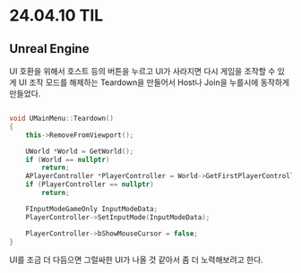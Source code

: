 # 24.04.10 TIL

## Unreal Engine

UI 호환을 위해서 호스트 등의 버튼을 누르고 UI가 사라지면 다시 게임을 조작할 수 있게 UI 조작 모드를 해제하는 Teardown을 만들어서 Host나 Join을 누를시에 동작하게 만들었다.

```C++

void UMainMenu::Teardown()
{
    this->RemoveFromViewport();

    UWorld *World = GetWorld();
    if (World == nullptr)
        return;
    APlayerController *PlayerController = World->GetFirstPlayerController();
    if (PlayerController == nullptr)
        return;

    FInputModeGameOnly InputModeData;
    PlayerController->SetInputMode(InputModeData);

    PlayerController->bShowMouseCursor = false;
}
```

UI를 조금 더 다듬으면 그럴싸한 UI가 나올 것 같아서 좀 더 노력해보려고 한다.
